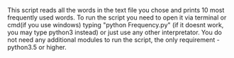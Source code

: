 This script reads all the words in the  text file you chose and prints 10 most frequently used words.
To run the script you need to open it via terminal or cmd(if you use windows) typing "python Frequency.py" (if it doesnt work, you may type python3 instead) or just use any other interpretator.
You do not need any additional modules to run the script, the only requirement - python3.5 or higher.
